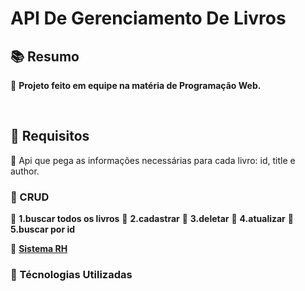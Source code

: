 <h1> API De Gerenciamento De Livros </h2>

<h2>📚 Resumo </h2> 

🔹 <strong>Projeto feito em equipe na matéria de Programação Web.</strong>

<br>

<h2> 🚦 Requisitos </h2>


🔹 Api que pega as informações necessárias para cada livro: id, title e author.

<h3>🔺 CRUD </h3>

🔹 <strong>1.buscar todos os livros</strong>
🔹 <strong>2.cadastrar</strong>
🔹 <strong>3.deletar</strong>
🔹 <strong>4.atualizar</strong>
🔹 <strong>5.buscar por id</strong>


🔹 <a href="https://www.figma.com/file/J68b9IFhGwGoEOflaVPMuv/User-Interface-Elements-(Community)?node-id=102%3A1074"><strong>Sistema RH</strong></a>

<h3>🔺 Técnologias Utilizadas </h3>


